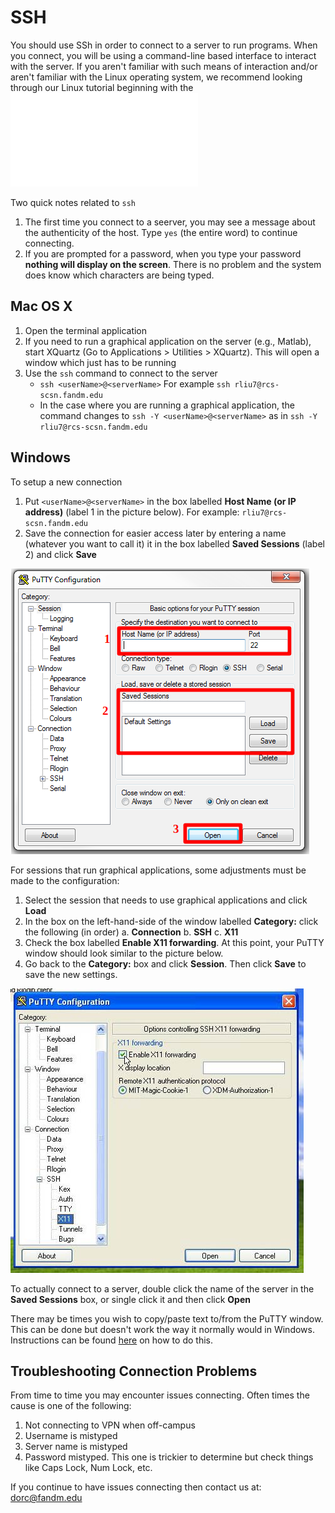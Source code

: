 # SSH

You should use SSh in order to connect to a server to run programs.  When you connect, you will be using a command-line based interface to interact with the server.
If you aren't familiar with such means of interaction and/or aren't familiar with the Linux operating system, we recommend looking through our Linux tutorial
beginning with the ![introduction to the command line](../linux/01_commandline.md)  

Two quick notes related to `ssh`

1. The first time you connect to a seerver, you may see a message about the authenticity of the host.  Type `yes` (the entire word) to continue connecting.
2. If you are prompted for a password, when you type your password **nothing will display on the screen**.  There is no problem and the system does know which characters are being typed.

## Mac OS X

1. Open the terminal application
2. If you need to run a graphical application on the server (e.g., Matlab), start XQuartz (Go to Applications > Utilities > XQuartz).  This will open a window which just has to be running
3. Use the `ssh` command to connect to the server
    - `ssh <userName>@<serverName>` For example `ssh rliu7@rcs-scsn.fandm.edu`
    - In the case where you are running a graphical application, the command changes to `ssh -Y <userName>@<serverName>` as in `ssh -Y rliu7@rcs-scsn.fandm.edu`

## Windows

To setup a new connection

1. Put `<userName>@<serverName>` in the box labelled **Host Name (or IP address)** (label 1 in the picture below).  For example: `rliu7@rcs-scsn.fandm.edu`
2. Save the connection for easier access later by entering a name (whatever you want to call it) it in the box labelled **Saved Sessions** (label 2) and click **Save**

![PuTTY connection window](putty.png)

For sessions that run graphical applications, some adjustments must be made to the configuration:
  
1. Select the session that needs to use graphical applications and click **Load** 
2. In the box on the left-hand-side of the window labelled **Category:** click the following (in order)
    a. **Connection**
    b. **SSH**
    c. **X11**
3. Check the box labelled **Enable X11 forwarding**.  At this point, your PuTTY window should look similar to the picture below.
4. Go back to the **Category:** box and click **Session**.  Then click **Save** to save the new settings.

![PuTTY X11 forwarding](puttyX11.jpg)

To actually connect to a server, double click the name of the server in the **Saved Sessions** box, or single click it and then click **Open**

There may be times you wish to copy/paste text to/from the PuTTY window.  This can be done but doesn't work the way it normally would in Windows.
Instructions can be found [here](https://www.alphr.com/copy-paste-putty/) on how to do this.

## Troubleshooting Connection Problems

From time to time you may encounter issues connecting.  Often times the cause is one of the following:

1. Not connecting to VPN when off-campus
2. Username is mistyped
3. Server name is mistyped
4. Password mistyped.  This one is trickier to determine but check things like Caps Lock, Num Lock, etc.

If you continue to have issues connecting then contact us at: dorc@fandm.edu